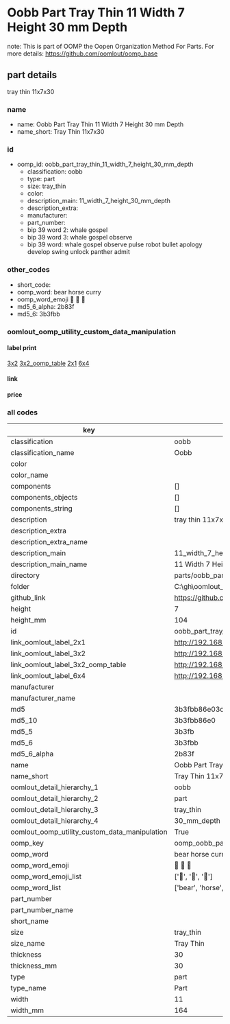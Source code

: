 # Oobb Part Tray Thin 11 Width 7 Height 30 mm Depth  

note: This is part of OOMP the Oopen Organization Method For Parts. For more details: https://github.com/oomlout/oomp_base

##  part details
  



tray thin 11x7x30



### name
* name: Oobb Part Tray Thin 11 Width 7 Height 30 mm Depth
* name_short: Tray Thin 11x7x30 
### id
* oomp_id: oobb_part_tray_thin_11_width_7_height_30_mm_depth
  * classification: oobb
  * type: part
  * size: tray_thin
  * color: 
  * description_main: 11_width_7_height_30_mm_depth
  * description_extra: 
  * manufacturer: 
  * part_number: 
  * bip 39 word 2: whale gospel
  * bip 39 word 3: whale gospel observe
  * bip 39 word: whale gospel observe pulse robot bullet apology develop swing unlock panther admit

### other_codes
* short_code: 
* oomp_word: bear horse curry
* oomp_word_emoji :bear: :horse: :curry:
* md5_6_alpha: 2b83f
* md5_6: 3b3fbb






### oomlout_oomp_utility_custom_data_manipulation
#### label print
[3x2](http://192.168.1.245:1112/?label=oomp%202b83f)
[3x2_oomp_table](http://192.168.1.108:1112/?label=oomp%202b83f)
[2x1](http://192.168.1.242:1112/?label=oomp%202b83f)
[6x4](http://192.168.1.55:1112/?label=oomp%202b83f)    

#### link

                              

#### price







### all codes 
| key | value |  
| --- | --- |  
| classification | oobb |  
| classification_name | Oobb |  
| color |  |  
| color_name |  |  
| components | [] |  
| components_objects | [] |  
| components_string | [] |  
| description | tray thin 11x7x30 |  
| description_extra |  |  
| description_extra_name |  |  
| description_main | 11_width_7_height_30_mm_depth |  
| description_main_name | 11 Width 7 Height 30 mm Depth |  
| directory | parts/oobb_part_tray_thin_11_width_7_height_30_mm_depth |  
| folder | C:\gh\oomlout_oobb_version_4_generated_parts\parts\oobb_part_tray_thin_11_width_7_height_30_mm_depth |  
| github_link | https://github.com/oomlout/oomlout_oomp_part_src/tree/main/parts/oobb_part_tray_thin_11_width_7_height_30_mm_depth |  
| height | 7 |  
| height_mm | 104 |  
| id | oobb_part_tray_thin_11_width_7_height_30_mm_depth |  
| link_oomlout_label_2x1 | http://192.168.1.242:1112/?label=oomp%202b83f |  
| link_oomlout_label_3x2 | http://192.168.1.245:1112/?label=oomp%202b83f |  
| link_oomlout_label_3x2_oomp_table | http://192.168.1.108:1112/?label=oomp%202b83f |  
| link_oomlout_label_6x4 | http://192.168.1.55:1112/?label=oomp%202b83f |  
| manufacturer |  |  
| manufacturer_name |  |  
| md5 | 3b3fbb86e03c814c78dd9ad930d937cd |  
| md5_10 | 3b3fbb86e0 |  
| md5_5 | 3b3fb |  
| md5_6 | 3b3fbb |  
| md5_6_alpha | 2b83f |  
| name | Oobb Part Tray Thin 11 Width 7 Height 30 mm Depth |  
| name_short | Tray Thin 11x7x30  |  
| oomlout_detail_hierarchy_1 | oobb |  
| oomlout_detail_hierarchy_2 | part |  
| oomlout_detail_hierarchy_3 | tray_thin |  
| oomlout_detail_hierarchy_4 | 30_mm_depth |  
| oomlout_oomp_utility_custom_data_manipulation | True |  
| oomp_key | oomp_oobb_part_tray_thin_11_width_7_height_30_mm_depth |  
| oomp_word | bear horse curry |  
| oomp_word_emoji | :bear: :horse: :curry: |  
| oomp_word_emoji_list | [':bear:', ':horse:', ':curry:'] |  
| oomp_word_list | ['bear', 'horse', 'curry'] |  
| part_number |  |  
| part_number_name |  |  
| short_name |  |  
| size | tray_thin |  
| size_name | Tray Thin |  
| thickness | 30 |  
| thickness_mm | 30 |  
| type | part |  
| type_name | Part |  
| width | 11 |  
| width_mm | 164 |  
